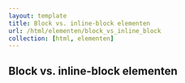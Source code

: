 ```yaml
---
layout: template
title: Block vs. inline-block elementen
url: /html/elementen/block_vs_inline_block
collection: [html, elementen]
---
```


## Block vs. inline-block elementen